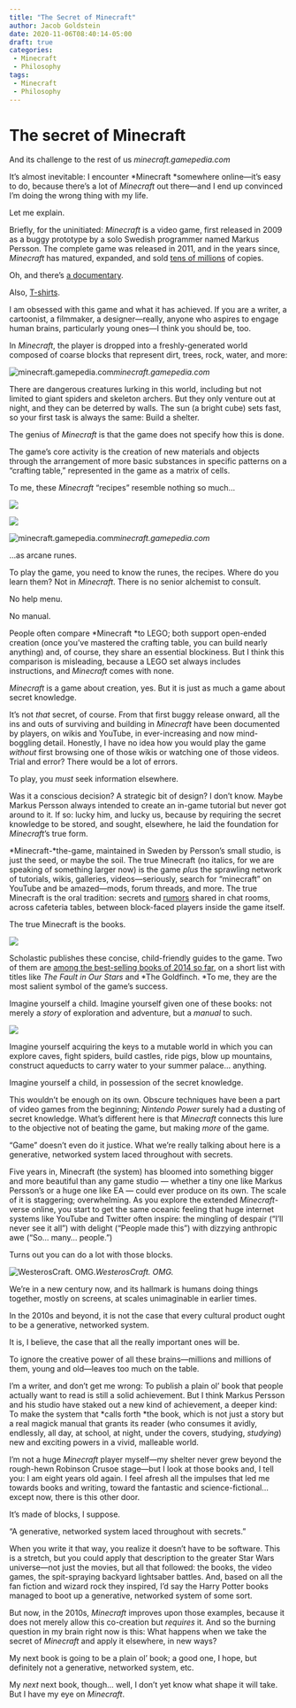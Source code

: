 ```yaml
---
title: "The Secret of Minecraft"
author: Jacob Goldstein
date: 2020-11-06T08:40:14-05:00
draft: true
categories:
 - Minecraft
 - Philosophy
tags:
 - Minecraft
 - Philosophy
---
```



# The secret of Minecraft

And its challenge to the rest of us
*minecraft.gamepedia.com*

It’s almost inevitable: I encounter *Minecraft *somewhere online—it’s easy to do, because there’s a lot of *Minecraft* out there—and I end up convinced I’m doing the wrong thing with my life.

Let me explain.

Briefly, for the uninitiated: *Minecraft* is a video game, first released in 2009 as a buggy prototype by a solo Swedish programmer named Markus Persson. The complete game was released in 2011, and in the years since, *Minecraft* has matured, expanded, and sold [tens of millions](http://www.polygon.com/2014/4/29/5665834/minecraft-sales-15m-copies-pc) of copies.

Oh, and there’s [a documentary](http://www.2playerproductions.com/projects/minecraft).

Also, [T-shirts](http://www.kohls.com/search.jsp?search=minecraft&submit-search=web-regular).

I am obsessed with this game and what it has achieved. If you are a writer, a cartoonist, a filmmaker, a designer—really, anyone who aspires to engage human brains, particularly young ones—I think you should be, too.

In *Minecraft*, the player is dropped into a freshly-generated world composed of coarse blocks that represent dirt, trees, rock, water, and more:

![minecraft.gamepedia.com](https://cdn-images-1.medium.com/max/2732/1*cUVAWCBiK7y2gzVcNS6axQ.png)*minecraft.gamepedia.com*

There are dangerous creatures lurking in this world, including but not limited to giant spiders and skeleton archers. But they only venture out at night, and they can be deterred by walls. The sun (a bright cube) sets fast, so your first task is always the same: Build a shelter.

The genius of *Minecraft* is that the game does not specify how this is done.

The game’s core activity is the creation of new materials and objects through the arrangement of more basic substances in specific patterns on a “crafting table,” represented in the game as a matrix of cells.

To me, these *Minecraft* “recipes” resemble nothing so much…

![](https://cdn-images-1.medium.com/max/2000/1*VwL_-PwY_QsIc7D1gcpYkw.jpeg)

![](https://cdn-images-1.medium.com/max/2000/1*J0PwhpDvTIlNNF3uuogZlw.jpeg)

![minecraft.gamepedia.com](https://cdn-images-1.medium.com/max/2000/1*XGdecLgAp2itsvkWGM5YnQ.jpeg)*minecraft.gamepedia.com*

…as arcane runes.

To play the game, you need to know the runes, the recipes. Where do you learn them? Not in *Minecraft*. There is no senior alchemist to consult.

No help menu.

No manual.

People often compare *Minecraft *to LEGO; both support open-ended creation (once you’ve mastered the crafting table, you can build nearly anything) and, of course, they share an essential blockiness. But I think this comparison is misleading, because a LEGO set always includes instructions, and *Minecraft* comes with none.

*Minecraft* is a game about creation, yes. But it is just as much a game about secret knowledge.

It’s not *that* secret, of course. From that first buggy release onward, all the ins and outs of surviving and building in *Minecraft* have been documented by players, on wikis and YouTube, in ever-increasing and now mind-boggling detail. Honestly, I have no idea how you would play the game *without* first browsing one of those wikis or watching one of those videos. Trial and error? There would be a lot of errors.

To play, you *must* seek information elsewhere.

Was it a conscious decision? A strategic bit of design? I don’t know. Maybe Markus Persson always intended to create an in-game tutorial but never got around to it. If so: lucky him, and lucky us, because by requiring the secret knowledge to be stored, and sought, elsewhere, he laid the foundation for *Minecraft*’s true form.

*Minecraft-*the-game, maintained in Sweden by Persson’s small studio, is just the seed, or maybe the soil. The true Minecraft (no italics, for we are speaking of something larger now) is the game *plus* the sprawling network of tutorials, wikis, galleries, videos—seriously, search for “minecraft” on YouTube and be amazed—mods, forum threads, and more. The true Minecraft is the oral tradition: secrets and [rumors](http://minecraft.gamepedia.com/Herobrine) shared in chat rooms, across cafeteria tables, between block-faced players inside the game itself.

The true Minecraft is the books.

![](https://cdn-images-1.medium.com/max/2400/1*ImbrzlfqYRBCCTqKBZ2xoA.jpeg)

Scholastic publishes these concise, child-friendly guides to the game. Two of them are [among the best-selling books of 2014 so far](http://www.publishersweekly.com/pw/by-topic/industry-news/bookselling/article/63195-ya-tops-nielsen-and-kindle-lists-for-2014-so-far.html), on a short list with titles like *The Fault in Our Stars* and *The Goldfinch. *To me, they are the most salient symbol of the game’s success.

Imagine yourself a child. Imagine yourself given one of these books: not merely a *story* of exploration and adventure, but a *manual* to such.

![](https://cdn-images-1.medium.com/max/2400/1*FkJK1Xumbwf1o5ys3vbBbw.jpeg)

Imagine yourself acquiring the keys to a mutable world in which you can explore caves, fight spiders, build castles, ride pigs, blow up mountains, construct aqueducts to carry water to your summer palace… anything.

Imagine yourself a child, in possession of the secret knowledge.

This wouldn’t be enough on its own. Obscure techniques have been a part of video games from the beginning; *Nintendo Power* surely had a dusting of secret knowledge. What’s different here is that *Minecraft* connects this lure to the objective not of beating the game, but making *more* of the game.

“Game” doesn’t even do it justice. What we’re really talking about here is a generative, networked system laced throughout with secrets.

Five years in, Minecraft (the system) has bloomed into something bigger and more beautiful than any game studio — whether a tiny one like Markus Persson’s or a huge one like EA — could ever produce on its own. The scale of it is staggering; overwhelming. As you explore the extended *Minecraft*-verse online, you start to get the same oceanic feeling that huge internet systems like YouTube and Twitter often inspire: the mingling of despair (“I’ll never see it all”) with delight (“People made this”) with dizzying anthropic awe (“So… many… people.”)

Turns out you can do a lot with those blocks.

![WesterosCraft. OMG.](https://cdn-images-1.medium.com/max/3200/1*iUWXt0N6GF2NgjwcbnomTg.jpeg)*WesterosCraft. OMG.*

We’re in a new century now, and its hallmark is humans doing things together, mostly on screens, at scales unimaginable in earlier times.

In the 2010s and beyond, it is not the case that every cultural product ought to be a generative, networked system.

It is, I believe, the case that all the really important ones will be.

To ignore the creative power of all these brains—millions and millions of them, young and old—leaves too much on the table.

I’m a writer, and don’t get me wrong: To publish a plain ol’ book that people actually want to read is still a solid achievement. But I think Markus Persson and his studio have staked out a new kind of achievement, a deeper kind: To make the system that *calls forth *the book, which is not just a story but a real magick manual that grants its reader (who consumes it avidly, endlessly, all day, at school, at night, under the covers, studying, *studying*) new and exciting powers in a vivid, malleable world.

I’m not a huge *Minecraft* player myself—my shelter never grew beyond the rough-hewn Robinson Crusoe stage—but I look at those books and, I tell you: I am eight years old again. I feel afresh all the impulses that led me towards books and writing, toward the fantastic and science-fictional… except now, there is this other door.

It’s made of blocks, I suppose.

“A generative, networked system laced throughout with secrets.”

When you write it that way, you realize it doesn’t have to be software. This is a stretch, but you could apply that description to the greater Star Wars universe—not just the movies, but all that followed: the books, the video games, the spit-spraying backyard lightsaber battles. And, based on all the fan fiction and wizard rock they inspired, I’d say the Harry Potter books managed to boot up a generative, networked system of some sort.

But now, in the 2010s, *Minecraft* improves upon those examples, because it does not merely allow this co-creation but *requires* it. And so the burning question in my brain right now is this: What happens when we take the secret of *Minecraft* and apply it elsewhere, in new ways?

My next book is going to be a plain ol’ book; a good one, I hope, but definitely not a generative, networked system, etc.

My *next* next book, though… well, I don’t yet know what shape it will take. But I have my eye on *Minecraft*.
